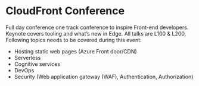 # CloudFront Conference

Full day conference one track conference to inspire Front-end developers. Keynote covers  tooling and what’s new in Edge. All talks are L100 & L200.
Following topics needs to be covered during this event:

* Hosting static web pages  (Azure Front door/CDN)
* Serverless
* Cognitive services 
* DevOps
* Security (Web application gateway (WAF), Authentication, Authorization)
